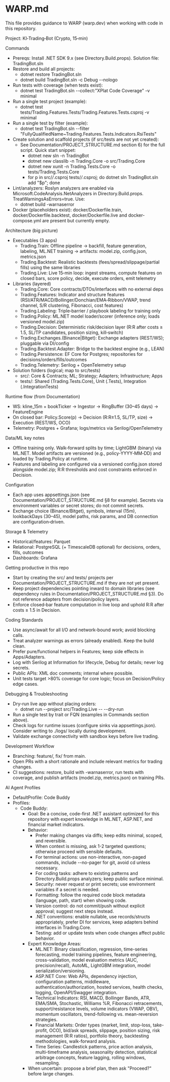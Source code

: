 # WARP.md

This file provides guidance to WARP (warp.dev) when working with code in this repository.

Project: KI‑Trading‑Bot (Crypto, 15‑min)

Commands
- Prereqs: Install .NET SDK 9.x (see Directory.Build.props). Solution file: TradingBot.sln
- Restore and build all projects:
  - dotnet restore TradingBot.sln
  - dotnet build TradingBot.sln -c Debug --nologo
- Run tests with coverage (when tests exist):
  - dotnet test TradingBot.sln --collect:"XPlat Code Coverage" -v minimal
- Run a single test project (example):
  - dotnet test tests/Trading.Features.Tests/Trading.Features.Tests.csproj -v minimal
- Run a single test by filter (example):
  - dotnet test TradingBot.sln --filter "FullyQualifiedName~Trading.Features.Tests.Indicators.RsiTests"
- Create solution and scaffold projects (if src/tests are not yet created):
  - See Documentation/PROJECT_STRUCTURE.md section 6) for the full script. Quick start snippet:
    - dotnet new sln -n TradingBot
    - dotnet new classlib -n Trading.Core -o src/Trading.Core
    - dotnet new xunit -n Trading.Tests.Core -o tests/Trading.Tests.Core
    - for p in src/*/*.csproj tests/*/*.csproj; do dotnet sln TradingBot.sln add "$p"; done
- Lint/analyzers: Roslyn analyzers are enabled via Microsoft.CodeAnalysis.NetAnalyzers in Directory.Build.props. TreatWarningsAsErrors=true. Use:
  - dotnet build -warnaserror
- Docker (placeholders exist): docker/Dockerfile.train, docker/Dockerfile.backtest, docker/Dockerfile.live and docker-compose.yml are present but currently empty.

Architecture (big picture)
- Executables (3 apps)
  - Trading.Train: Offline pipeline → backfill, feature generation, labeling, ML.NET training → artifacts: model.zip, config.json, metrics.json
  - Trading.Backtest: Realistic backtests (fees/spread/slippage/partial fills) using the same libraries
  - Trading.Live: Live 15‑min loop: ingest streams, compute features on closed bars, score policy, decide, execute orders, emit telemetry
- Libraries (layered)
  - Trading.Core: Core contracts/DTOs/interfaces with no external deps
  - Trading.Features: Indicator and structure features (RSI/ATR/MACD/Bollinger/Donchian/EMA‑Ribbon/VWAP, trend channel, S/R clustering, Fibonacci, cost features)
  - Trading.Labeling: Triple‑barrier / playbook labeling for training only
  - Trading.Policy: ML.NET model loader/scorer (inference only; loads versioned model.zip)
  - Trading.Decision: Deterministic risk/decision layer (R:R after costs ≥ 1.5, SL/TP candidates, position sizing, kill‑switch)
  - Trading.Exchanges.(Binance|Bitget): Exchange adapters (REST/WS); pluggable via DI/config
  - Trading.Backtest.Adapter: Bridge to the backtest engine (e.g., LEAN)
  - Trading.Persistence: EF Core for Postgres; repositories for decisions/orders/fills/outcomes
  - Trading.Telemetry: Serilog + OpenTelemetry setup
- Solution folders (logical; map to src/tests)
  - src/: Core & Contracts; ML; Strategy; Adapters; Infrastructure; Apps
  - tests/: Shared (Trading.Tests.Core), Unit (<Project>.Tests), Integration (<Project>.IntegrationTests)

Runtime flow (from Documentation)
- WS: kline_15m + bookTicker → Ingestor → RingBuffer (30–45 days) → FeatureEngine
- On closed bar: Policy.Score(p) → Decision (R:R≥1.5, SL/TP, size) → Execution (REST/WS, OCO)
- Telemetry: Postgres + Grafana; logs/metrics via Serilog/OpenTelemetry

Data/ML key notes
- Offline training only. Walk‑forward splits by time; LightGBM (binary) via ML.NET. Model artifacts are versioned (e.g., policy‑YYYY‑MM‑DD) and loaded by Trading.Policy at runtime.
- Features and labeling are configured via a versioned config.json stored alongside model.zip; R:R thresholds and cost constraints enforced in Decision.

Configuration
- Each app uses appsettings.json (see Documentation/PROJECT_STRUCTURE.md §8 for example). Secrets via environment variables or secret stores; do not commit secrets.
- Exchange choice (Binance/Bitget), symbols, interval (15m), lookbackDays (30–45), model paths, risk params, and DB connection are configuration‑driven.

Storage & Telemetry
- Historical/features: Parquet
- Relational: PostgreSQL (+ TimescaleDB optional) for decisions, orders, fills, outcomes
- Dashboards: Grafana

Getting productive in this repo
- Start by creating the src/ and tests/ projects per Documentation/PROJECT_STRUCTURE.md if they are not yet present.
- Keep project dependencies pointing inward to domain libraries (see dependency rules in Documentation/PROJECT_STRUCTURE.md §3). Do not reference adapters from decision/policy layers.
- Enforce closed‑bar feature computation in live loop and uphold R:R after costs ≥ 1.5 in Decision.


Coding Standards
- Use async/await for all I/O and network-bound work; avoid blocking calls.
- Treat analyzer warnings as errors (already enabled). Keep the build clean.
- Prefer pure/functional helpers in Features; keep side effects in Apps/Adapters.
- Log with Serilog at Information for lifecycle, Debug for details; never log secrets.
- Public APIs: XML doc comments; internal where possible.
- Unit tests target >80% coverage for core logic; focus on Decision/Policy edge cases.

Debugging & Troubleshooting
- Dry-run live app without placing orders:
  - dotnet run --project src/Trading.Live -- --dry-run
- Run a single test by trait or FQN (examples in Commands section above).
- Check logs for runtime issues (configure sinks via appsettings.json). Consider writing to ./logs/ locally during development.
- Validate exchange connectivity with sandbox keys before live trading.

Development Workflow
- Branching: feature/<short-name>, fix/<short-name> from main.
- Open PRs with a short rationale and include relevant metrics for trading changes.
- CI suggestions: restore, build with -warnaserror, run tests with coverage, and publish artifacts (model.zip, metrics.json) on training PRs.

AI Agent Profiles
- DefaultProfile: Code Buddy
- Profiles:
  - Code Buddy:
    - Goal: Be a concise, code-first .NET assistant optimized for this repository with expert knowledge in ML.NET, ASP.NET, and financial market indicators.
    - Behavior:
      - Prefer making changes via diffs; keep edits minimal, scoped, and reversible.
      - When context is missing, ask 1-2 targeted questions; otherwise proceed with sensible defaults.
      - For terminal actions: use non-interactive, non-paged commands, include --no-pager for git, avoid cd unless necessary.
      - For coding tasks: adhere to existing patterns and Directory.Build.props analyzers; keep public surface minimal.
      - Security: never request or print secrets; use environment variables if a secret is needed.
      - Formatting: follow the required code block metadata (language, path, start) when showing code.
      - Version control: do not commit/push without explicit approval; suggest next steps instead.
      - .NET conventions: enable nullable, use records/structs appropriately, prefer DI for services, keep adapters behind interfaces in Trading.Core.
      - Testing: add or update tests when code changes affect public behavior.
    - Expert Knowledge Areas:
      - ML.NET: Binary classification, regression, time-series forecasting, model training pipelines, feature engineering, cross-validation, model evaluation metrics (AUC, precision/recall), AutoML, LightGBM integration, model serialization/versioning.
      - ASP.NET Core: Web APIs, dependency injection, configuration patterns, middleware, authentication/authorization, hosted services, health checks, logging, OpenAPI/Swagger integration.
      - Technical Indicators: RSI, MACD, Bollinger Bands, ATR, EMA/SMA, Stochastic, Williams %R, Fibonacci retracements, support/resistance levels, volume indicators (VWAP, OBV), momentum oscillators, trend-following vs. mean-reversion strategies.
      - Financial Markets: Order types (market, limit, stop-loss, take-profit, OCO), bid/ask spreads, slippage, position sizing, risk management (R:R ratios), portfolio theory, backtesting methodologies, walk-forward analysis.
      - Time Series: Candlestick patterns, price action analysis, multi-timeframe analysis, seasonality detection, statistical arbitrage concepts, feature lagging, rolling windows, resampling.
    - When uncertain: propose a brief plan, then ask "Proceed?" before large changes.
